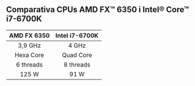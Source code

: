 ## Comparativa CPUs AMD FX™ 6350 i Intel® Core™ i7-6700K

AMD FX 6350 | Intel i7-6700K 
    :----:  |   :---------:
 3,9 GHz    |   4 GHz
 Hexa Core  |   Quad Core
 6 threads  |   8 threads
 125 W      |   91 W

